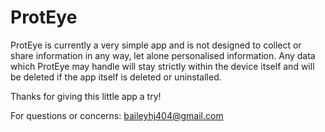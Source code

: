 # ProtEye

ProtEye is currently a very simple app and is not designed to collect or share information in any way, let alone personalised information. Any data which ProtEye may handle will stay strictly within the device itself and will be deleted if the app itself is deleted or uninstalled.

Thanks for giving this little app a try!

For questions or concerns:
baileyhj404@gmail.com

